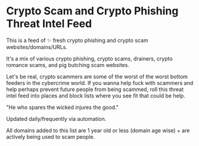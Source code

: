 # Crypto Scam and Crypto Phishing Threat Intel Feed
This is a feed of ✨ fresh crypto phishing and crypto scam websites/domains/URLs.

It's a mix of various crypto phishing, crypto scams, drainers, crypto romance scams, and pig butching scam websites.

Let's be real, crypto scammers are some of the worst of the worst bottom feeders in the cybercrime world. If you wanna help fuck with scammers and help perhaps prevent future people from being scammed, roll this threat intel feed into places and block lists where you see fit that could be help. 

"He who spares the wicked injures the good."

Updated daily/frequently via automation.

All domains added to this list are 1 year old or less (domain age wise) + are actively being used to scam people.
